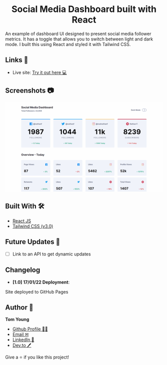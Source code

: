<h1 align="center">Social Media Dashboard built with React</h1>

An example of dashboard UI designed to present social media follower metrics. It has a toggle that allows you to switch between light and dark mode.
I built this using React and styled it with Tailwind CSS.

## Links 🌟

- Live site: [Try it out here 💻](https://thethomasy.github.io/social-media-dashboard/ 'Live View')

## Screenshots 📷

<p float="left">
  <img src="./screenshots/screenshot-GIF-desktop.gif">
<!--   <img src="./screenshots/screenshot-mobile.png" width="300px"> -->
</p>

## Built With 🛠

- [React JS](https://reactjs.org/)
- [Tailwind CSS (v3.0)](https://tailwindcss.com/)

## Future Updates 🎁

- [ ] Link to an API to get dynamic updates

## Changelog

- **[1.0] 17/01/22 Deployment**:

Site deployed to GitHub Pages

## Author 🧑

**Tom Young**

- [Github Profile 👨‍💻](https://github.com/TheThomasY)
- [Email ✉](mailto:tomyoungdev@gmail.com?subject=Hi 'Hi!')
- [LinkedIn 💼](https://www.linkedin.com/in/tom-young5555/)
- [Dev.to 🖊](https://dev.to/thetomy)

Give a ⭐️ if you like this project!
